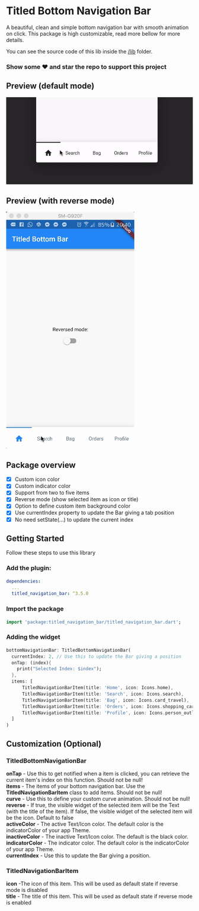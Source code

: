 # Titled Bottom Navigation Bar

A beautiful, clean and simple bottom navigation bar with smooth animation on click. This package is high customizable, read more bellow for more details.


You can see the source code of this lib inside the [/lib](https://github.com/pedromassango/titled_navigation_bar/tree/master/lib) folder.

### Show some :heart: and star the repo to support this project

## Preview (default mode)

![Default Mode Gif](screenshots/preview.gif "TitledNavigationBar")


## Preview (with reverse mode)

![Reversed Mode Gif](screenshots/reverse.gif "TitledNavigationBar")


## Package overview

- [x] Custom icon color
- [x] Custom indicator color
- [x] Support from two to five items
- [x] Reverse mode (show selected item as icon or title)
- [x] Option to define custom item background color
- [x] Use currentIndex property to update the Bar giving a tab position
- [x] No need setState(...) to update the current index

## Getting Started
Follow these steps to use this library

### Add the plugin:

```yaml
dependencies:
  ...
  titled_navigation_bar: ^3.5.0
```

### Import the package
```Dart
import 'package:titled_navigation_bar/titled_navigation_bar.dart';
```

### Adding the widget

```Dart
bottomNavigationBar: TitledBottomNavigationBar(
  currentIndex: 2, // Use this to update the Bar giving a position
  onTap: (index){
    print("Selected Index: $index");
  },
  items: [
      TitledNavigationBarItem(title: 'Home', icon: Icons.home),
      TitledNavigationBarItem(title: 'Search', icon: Icons.search),
      TitledNavigationBarItem(title: 'Bag', icon: Icons.card_travel),
      TitledNavigationBarItem(title: 'Orders', icon: Icons.shopping_cart),
      TitledNavigationBarItem(title: 'Profile', icon: Icons.person_outline),
  ]
)
```

## Customization (Optional)

### TitledBottomNavigationBar
**onTap** - Use this to get notified when a item is clicked, you can retrieve the current item's index on this function. Should not be null!<br/>
**items** - The items of your bottom navigation bar. Use the **TitledNavigationBarItem** class to add items. Should not be null!<br/>
**curve** - Use this to define your custom curve animation. Should not be null!<br/>
**reverse** - If true, the visible widget of the selected item will be the Text (with the title of the item). If false, the visible widget of the selected item will be the icon. Default to false<br/>
**activeColor** - The active Text/Icon color. The default color is the indicatorColor of your app Theme.<br/>
**inactiveColor** - The inactive Text/Icon color. The default is the black color.<br/>
**indicatorColor** - The indicator color. The default color is the indicatorColor of your app Theme.<br/>
**currentIndex** - Use this to update the Bar giving a position.<br/>

### TitledNavigationBarItem
**icon** -The icon of this item. This will be used as default state if reverse mode is disabled<br/>
**title** -  The title of this item. This will be used as default state if reverse mode is enabled<br/>
